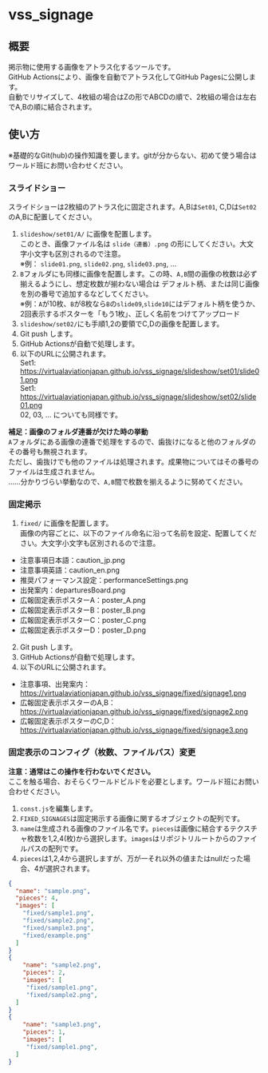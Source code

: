 # vss_signage

## 概要
掲示物に使用する画像をアトラス化するツールです。  
GitHub Actionsにより、画像を自動でアトラス化してGitHub Pagesに公開します。  
自動でリサイズして、4枚組の場合はZの形でABCDの順で、2枚組の場合は左右でA,Bの順に結合されます。  

## 使い方
※基礎的なGit(hub)の操作知識を要します。gitが分からない、初めて使う場合はワールド班にお問い合わせください。
### スライドショー
スライドショーは2枚組のアトラス化に固定されます。A,Bは`Set01`, C,Dは`Set02`のA,Bに配置してください。
1. `slideshow/set01/A/` に画像を配置します。  
   このとき、画像ファイル名は `slide（連番）.png` の形にしてください。大文字小文字も区別されるので注意。  
   ※例： `slide01.png`, `slide02.png`, `slide03.png`, ...
2. `B`フォルダにも同様に画像を配置します。この時、`A,B`間の画像の枚数は必ず揃えるようにし、想定枚数が揃わない場合は
   デフォルト柄、または同じ画像を別の番号で追加するなどしてください。  
   ※例：`A`が10枚、`B`が8枚なら`B`の`slide09`,`slide10`にはデフォルト柄を使うか、2回表示するポスターを「もう1枚」、正しく名前をつけてアップロード
3. `slideshow/set02/`にも手順1,2の要領でC,Dの画像を配置します。
4. Git push します。
5. GitHub Actionsが自動で処理します。
6. 以下のURLに公開されます。  
   Set1: https://virtualaviationjapan.github.io/vss_signage/slideshow/set01/slide01.png  
   Set1: https://virtualaviationjapan.github.io/vss_signage/slideshow/set02/slide01.png  
   02, 03, ... についても同様です。

**補足：画像のフォルダ連番が欠けた時の挙動**  
   `A`フォルダにある画像の連番で処理をするので、歯抜けになると他のフォルダのその番号も無視されます。  
   ただし、歯抜けでも他のファイルは処理されます。成果物についてはその番号のファイルは生成されません。  
   ……分かりづらい挙動なので、`A,B`間で枚数を揃えるように努めてください。
   
### 固定掲示
1. `fixed/` に画像を配置します。  
   画像の内容ごとに、以下のファイル命名に沿って名前を設定、配置してください。大文字小文字も区別されるので注意。   
- 注意事項日本語：caution_jp.png
- 注意事項英語：caution_en.png
- 推奨パフォーマンス設定：performanceSettings.png
- 出発案内：departuresBoard.png
- 広報固定表示ポスターA：poster_A.png
- 広報固定表示ポスターB：poster_B.png
- 広報固定表示ポスターC：poster_C.png
- 広報固定表示ポスターD：poster_D.png
2. Git push します。
3. GitHub Actionsが自動で処理します。
4. 以下のURLに公開されます。
- 注意事項、出発案内：https://virtualaviationjapan.github.io/vss_signage/fixed/signage1.png
- 広報固定表示ポスターのA,B：https://virtualaviationjapan.github.io/vss_signage/fixed/signage2.png
- 広報固定表示ポスターのC,D：https://virtualaviationjapan.github.io/vss_signage/fixed/signage3.png
### 固定表示のコンフィグ（枚数、ファイルパス）変更  
  **注意：通常はこの操作を行わないでください。**  
  ここを触る場合、おそらくワールドビルドを必要とします。ワールド班にお問い合わせください。  
  
  1.  `const.js`を編集します。  
  2.  `FIXED_SIGNAGES`は固定掲示する画像に関するオブジェクトの配列です。  
  3.  `name`は生成される画像のファイル名です。`pieces`は画像に結合するテクスチャ枚数を1,2,4(枚)から選択します。`images`はリポジトリルートからのファイルパスの配列です。
  4.  `pieces`は1,2,4から選択しますが、万が一それ以外の値またはnullだった場合、4が選択されます。
   ```json
   {
     "name": "sample.png",
     "pieces": 4,
     "images": [
       "fixed/sample1.png",
       "fixed/sample2.png",
       "fixed/sample3.png",
       "fixed/example.png"
     ]
   }
   {
       "name": "sample2.png",
       "pieces": 2,
       "images": [
        "fixed/sample1.png",
        "fixed/sample2.png",
     ]
   }
   {
       "name": "sample3.png",
       "pieces": 1,
       "images": [
        "fixed/sample1.png",
     ]
   }
   ```
